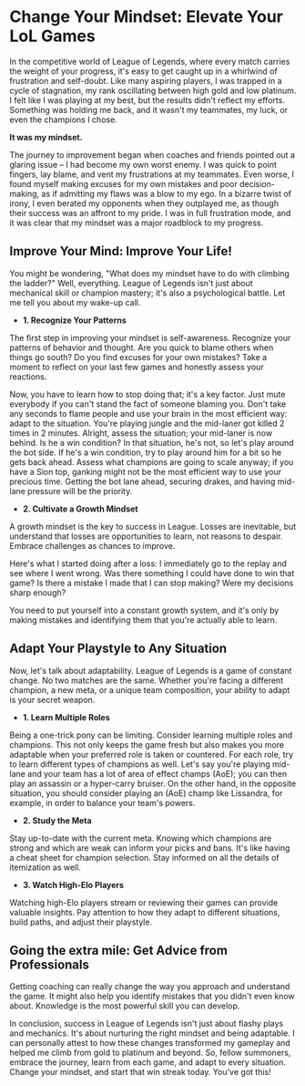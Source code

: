 # Change Your Mindset: Elevate Your LoL Games

In the competitive world of League of Legends, where every match carries the weight of your progress, it's easy to get caught up in a whirlwind of frustration and self-doubt. Like many aspiring players, I was trapped in a cycle of stagnation, my rank oscillating between high gold and low platinum. I felt like I was playing at my best, but the results didn't reflect my efforts. Something was holding me back, and it wasn't my teammates, my luck, or even the champions I chose.

**It was my mindset.**

The journey to improvement began when coaches and friends pointed out a glaring issue – I had become my own worst enemy. I was quick to point fingers, lay blame, and vent my frustrations at my teammates. Even worse, I found myself making excuses for my own mistakes and poor decision-making, as if admitting my flaws was a blow to my ego. In a bizarre twist of irony, I even berated my opponents when they outplayed me, as though their success was an affront to my pride. I was in full frustration mode, and it was clear that my mindset was a major roadblock to my progress.

## Improve Your Mind: Improve Your Life!

You might be wondering, "What does my mindset have to do with climbing the ladder?" Well, everything. League of Legends isn't just about mechanical skill or champion mastery; it's also a psychological battle. Let me tell you about my wake-up call.

- **1. Recognize Your Patterns**

The first step in improving your mindset is self-awareness. Recognize your patterns of behavior and thought. Are you quick to blame others when things go south? Do you find excuses for your own mistakes? Take a moment to reflect on your last few games and honestly assess your reactions.

Now, you have to learn how to stop doing that; it's a key factor. Just mute everybody if you can't stand the fact of someone blaming you. Don't take any seconds to flame people and use your brain in the most efficient way: adapt to the situation. You're playing jungle and the mid-laner got killed 2 times in 2 minutes. Alright, assess the situation; your mid-laner is now behind. Is he a win condition? In that situation, he's not, so let's play around the bot side. If he's a win condition, try to play around him for a bit so he gets back ahead. Assess what champions are going to scale anyway; if you have a Sion top, ganking might not be the most efficient way to use your precious time. Getting the bot lane ahead, securing drakes, and having mid-lane pressure will be the priority.

- **2. Cultivate a Growth Mindset**

A growth mindset is the key to success in League. Losses are inevitable, but understand that losses are opportunities to learn, not reasons to despair. Embrace challenges as chances to improve.

Here's what I started doing after a loss: I immediately go to the replay and see where I went wrong. Was there something I could have done to win that game? Is there a mistake I made that I can stop making? Were my decisions sharp enough?

You need to put yourself into a constant growth system, and it's only by making mistakes and identifying them that you're actually able to learn.

## Adapt Your Playstyle to Any Situation

Now, let's talk about adaptability. League of Legends is a game of constant change. No two matches are the same. Whether you're facing a different champion, a new meta, or a unique team composition, your ability to adapt is your secret weapon.

- **1. Learn Multiple Roles**

Being a one-trick pony can be limiting. Consider learning multiple roles and champions. This not only keeps the game fresh but also makes you more adaptable when your preferred role is taken or countered. For each role, try to learn different types of champions as well. Let's say you're playing mid-lane and your team has a lot of area of effect champs (AoE); you can then play an assassin or a hyper-carry bruiser. On the other hand, in the opposite situation, you should consider playing an (AoE) champ like Lissandra, for example, in order to balance your team's powers.

- **2. Study the Meta**

Stay up-to-date with the current meta. Knowing which champions are strong and which are weak can inform your picks and bans. It's like having a cheat sheet for champion selection. Stay informed on all the details of itemization as well.

- **3. Watch High-Elo Players**

Watching high-Elo players stream or reviewing their games can provide valuable insights. Pay attention to how they adapt to different situations, build paths, and adjust their playstyle.

## Going the extra mile: Get Advice from Professionals

Getting coaching can really change the way you approach and understand the game. It might also help you identify mistakes that you didn't even know about. Knowledge is the most powerful skill you can develop.

In conclusion, success in League of Legends isn't just about flashy plays and mechanics. It's about nurturing the right mindset and being adaptable. I can personally attest to how these changes transformed my gameplay and helped me climb from gold to platinum and beyond. So, fellow summoners, embrace the journey, learn from each game, and adapt to every situation. Change your mindset, and start that win streak today. You've got this!
